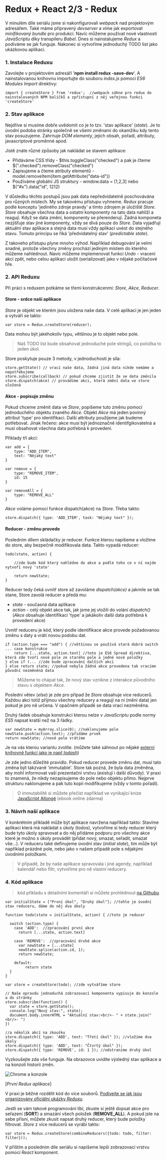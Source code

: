 Redux + React 2/3 - Redux
======================

V minulém díle seriálu jsme si nakonfigurovali *webpack* nad projektovým adresářem. Také máme připravený *devserver* a víme jak exportovat *minifikovaný bundle* pro produkci. Navíc můžeme používat nové vlastnosti *JavaScriptu* díky transpileru *Babel*. Dnes si nainstalujeme *Redux* a podíváme se jak funguje. Nakonec si vytvoříme jednoduchý TODO list jako ukázkovou aplikaci.

### 1. Instalace Reduxu
Zavolejte v projektovém adresáři '**npm install redux -save-dev**'. A nainstalovanou knihovnu importujte do souboru *index.js* pomocí *ES6 Modules Import* direktivy:

    import { createStore } from 'redux';  //webpack sáhne pro redux do nainstalovaných NPM balíčků a zpřístupní z něj veřejnou funkci 'createStore'

### 2. Stav aplikace
Nejdříve si musíme dobře uvědomit co je to tzv. 'stav aplikace' (*state*). Je to úvodní podoba stránky společně se všemi změnami do okamžiku kdy tento stav posuzujeme. Zahrnuje *DOM elementy*, jejich obsah, pořadí, attributy, javascriptové proměnné apod.

Jistě znáte různé způsoby jak nakládat se stavem aplikace:

- Přidáváme CSS třídy - $this.toggleClass("checked") a pak je čteme $(".checked").removeClass("checked")
- Zapisujeme a čteme atributy elementů - model.removeItem(item.getAttribute("data-id"))
- Používáme globální JS struktury - window.data = [1,2,3] nebo $("#x").data("id", 1212)

V důsledku těchto postupů jsou pak data nepředvídatelně poschovávána pro různých místech. My se takovému přístupu vyhneme. *Redux* pracuje podle konceptu 'jediného zdroje pravdy' a tímto zdrojem je úložiště *Store*.  *Store* obsahuje všechna data a ostatní komponenty na tato data nahlíží a reagují. Když se data změní, komponenty se přerenderují. Žádná komponeta nezjišťuje stav jiné komponenty, vždy se dívá pouze do *Store*. Data vyjadřují aktuální stav aplikace a stejná data musí vždy aplikaci uvést do stejného stavu. Tomuto principu se řiká 'předvídatelný stav' (*predictable state*).

Z takoveho přístupu plyne mnoho výhod. Například debugování je velmi snadné, protože všechny změny prochází jediným místem do kterého můžeme nahlédnout. Navíc můžeme implemenovat funkci *Undo* - vracení akcí zpět, nebo celou aplikaci uložit (serializovat) jako v nějaké počítačové hře.

### 2. API Reduxu
Při práci s reduxem potkáme se třemi konstrukcenmi: *Store*, *Akce*, *Reducer*.

#### Store - srdce naší aplikace ####
*Store* je objekt ve kterém jsou uložena naše data. V celé aplikaci je jen jeden a vytváři se takto:

    var store = Redux.createStore(reducer);

Data mohou být jakéhokoliv typu, většinou je to objekt nebo pole.

> Náš TODO list bude obsahovat jednoduché pole stringů, co položka to jeden úkol.

Store poskytuje pouze 3 metody, v jednoduchosti je síla:

    store.getState() // vrací naše data, žádná jiná data nikde nemáme a nepotřebujeme
    store.subscribe(callback) // pokud chceme zjistit že se data změnila
    store.dispatch(akce) // provádíme akci, která změní data ve store uložená

#### Akce -  popisuje změnu ####
Pokud chceme změnit data ve *Store*, popíšeme tuto změnu pomocí jednoduchého objektu zvaného *Akce*. Objekt *Akce* má jeden povinný attribut  'type' pro identifikaci. Další attributy použijeme jak budeme potřebovat. Jinak řečeno: akce musí být jednoznačně identifgikovatelná a musí obsahovat všechna data potřebná k provedení.

Příklady tří akcí:

    var add = {
        type: "ADD_ITEM",
        text: "Nějaký text"
    }

    var remove = {
        type: "REMOVE_ITEM",
        id: 15
    }

    var removeAll = {
        type: "REMOVE_ALL"
    }

*Akce* voláme pomocí funkce dispatch(akce) na *Store*. Třeba takto:

    store.dispatch({ type: 'ADD_ITEM', task: "Nějaký text" });

#### Reducer -  změnu provede ####

Posledním dílem skládačky je reducer. Funkce kterou napíšeme a vložíme do store, aby bezpečně modifikovala data. Takto vypadá reducer:

    todo(state, action) {

        //zde bude kód který nahlédne do akce a podle toho co v ní najde vytvoří nový 'state'

        return newState;
    }

Reducer tedy čeká uvnitř store až zavoláme *dispatch(akce)* a jakmile se tak stane, Store zavolá reducer a předá mu:
- *state* - současná data aplikace
- *action* - celý objekt akce tak, jak jsme jej vložili do volání *dispatch()* (*Akce* obsahuje identifikaci 'type' a jakákoliv další data potřebná k provedení akce)

Uvnitř reduceru je kód, který podle identifikace akce provede požadovanou změnu s daty a vrátí novou podobu dat.

    if (action.type === "add") { //většinou se používá stará dobrá switch ... case konstrukce
        return [...state, action.text] //toto je ES6 Spread direktiva, která zde tvoří nové pole ze starého pole a jedné nové položky
    } else if (... //zde bude zpracování dalších akcí
    } else return state; //pokud nebyla žádná akce provedena tak vracíme původní nezměněná data

> Můžeme to chápat tak, že nový stav vznikne z interakce původního stavu s objektem *Akce*.

Poslední větev (*else*) je zde pro případ že *Store* obsahuje více reducerů. Každou akci totiž přijmou všechny reducery a reagují na ni (mění data) jen pokud je pro ně určena. V opačném připadě se data vrací nezměněna.

Druhý řádek obsahuje konstrukci kterou nelze v *JavaScriptu* podle normy *ES5* napsat kratší než na 3 řádky.

    var newState = myArray.slice(0); //naklonujeme pole
    newState.push(action.text); //přidáme prvek
    return newState; //nové pole vrátíme

Je na vás kterou variantu zvolíte. (můžete také sáhnout po nějaké [externí knihovně funkcí jako je např *lodash*](https://lodash.com/docs#concat))

Je zde jedno důležité pravidlo. Pokud reducer provede změnu dat, musí tato změna být takzvaně 'immutable'. Store tak pozná, že byla data změněna, aby mohl informovat vaši prezentační vrstvu (existují i další důvody). V praxi to znamená, že nikdy nezapisujeme do pole nebo objektu přímo. Nejprve strukturu naklonujeme a pak tuto kopii modifikujeme (vždy v tomto pořadí).

> O immutabilitě si můžete přečíst například ve vynikající knize [JavaScript Allongé](https://leanpub.com/javascriptallongesix) (ebook online zdarma)

### 3. Návrh naší aplikace
V konkrétním příkladě může být aplikace navržena například takto: Stavíme aplikaci která má nakládat s úkoly (todos), vytvoříme si tedy reducer který bude tyto úkoly spravovat a do něj přidáme podporu pro všechny akce které je možno s úkoly provádět (přidat nový, smazat, seřadit, smazat vše...). V reduceru také definujeme úvodní stav (*initial state*), tím může být například prázdné pole, nebo jako v našem připadě pole s nějakými úvodními položkami.

> V případě, že by naše aplikace spravovala i jiné agendy, například kalendář nebo filtr, vytvoříme pro ně vlastní reducery.

### 4. Kód aplikace
> kód příkladu s detailními komentáři si můžete prohlédnout [na Githubu](https://github.com/dizzyn/root-react-redux)

    var initialState = ["První úkol", "Druhý úkol"]; //tohle je úvodní stav reduceru, dáme do něj dva úkoly

    function todo(state = initialState, action) { //toto je reducer

      switch (action.type) {
        case 'ADD':  //zpracování první akce
          return [...state, action.text]

        case 'REMOVE':  //zpracování druhé akce
          var newState = [...state]
          newState.splice(action.id, 1);
          return newState;

        default:
             return state
      }
    }

    var store = createStore(todo); //zde vytváříme store

    // Naše opravdu jednoduchá zobrazovací komponenta vypisuje do konzole a do stránky
    store.subscribe(function() {
      var state = store.getState();
      console.log("Nový stav:", state);
      document.body.innerHTML = "Aktuální stav:<br/>- " + state.join("<br/>- ")
    })

    //a několik akcí na zkoušku
    store.dispatch({ type: 'ADD', text: "Třetí úkol" }); //vložíme dva úkoly
    store.dispatch({ type: 'ADD', text: "Čtvrtý úkol" });
    store.dispatch({ type: 'REMOVE', id: 1 }); //odstraníme druhý úkol

Vyzkoušejte zda vše funguje. Na obrazovce uvidíte výsledný stav aplikace a na konzoli historii změn.

![Chrome a konzole](img/0201-aplikace.png)

[*První Redux aplikace*]


V praxi je běžné rozdělit kód do více souborů. [Podívejte se jak jsou organizovány oficiální ukázky *Reduxu*](https://github.com/reactjs/redux/tree/master/examples).

Jestli se vám takové programování líbí, zkuste si ještě dopsat akce pro seřazení (**SORT**) a smazání všech položek (**REMOVE_ALL**). A pokud jste na sebe přísní, můžete zkusit napsat druhý reducer, který bude položky filtrovat. *Store* z více reducerů se vyrábí takto:

    var store = Redux.createStore(combineReducers({todo: todo, filter: filter}));

V příštím a posledním díle seriálu si napíšeme lepší zobrazovací vrstvu pomocí *React* komponent.
